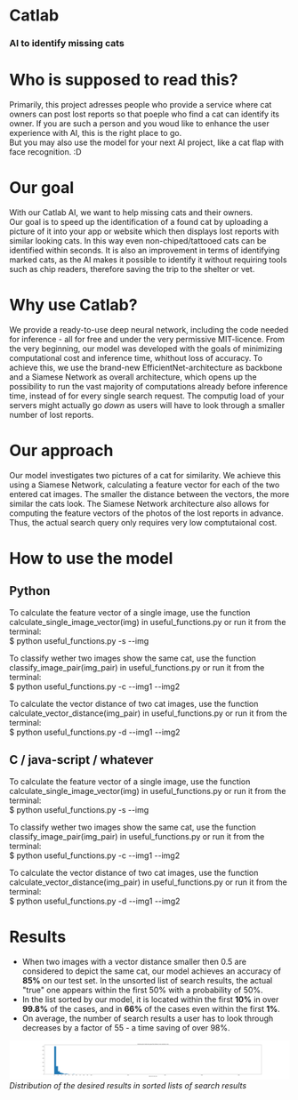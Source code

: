 # Catlab
### AI to identify missing cats

# Who is supposed to read this?
Primarily, this project adresses people who provide a service where cat owners can post lost reports so that poeple who find a cat can identify its owner. If you are such a person and you woud like to enhance the user experience with AI, this is the right place to go. <br>
But you may also use the model for your next AI project, like a cat flap with face recognition. :D

# Our goal
With our Catlab AI, we want to help missing cats and their owners. <br>
Our goal is to speed up the identification of a found cat by uploading a picture of it into your app or website which then displays lost reports with similar looking cats. In this way even non-chiped/tattooed cats can be identified within seconds. It is also an improvement in terms of identifying marked cats, as the AI makes it possible to identify it without requiring tools such as chip readers, therefore saving the trip to the shelter or vet.

# Why use Catlab?
We provide a ready-to-use deep neural network, including the code needed for inference - all for free and under the very permissive MIT-licence. From the very beginning, our model was developed with the goals of minimizing computational cost and inference time, whithout loss of accuracy. To achieve this, we use the brand-new EfficientNet-architecture as backbone and a Siamese Network as overall architecture, which opens up the possibility to run the vast majority of computations already before inference time, instead of for every single search request. The computig load of your servers might actually go _down_ as users will have to look through a smaller number of lost reports.

# Our approach
Our model investigates two pictures of a cat for similarity. We achieve this using a Siamese Network, calculating a feature vector for each of the two entered cat images. The smaller the distance between the vectors, the more similar the cats look. 
The Siamese Network architecture also allows for computing the feature vectors of the photos of the lost reports in advance. Thus, the actual search query only requires very low comptutaional cost. 

# How to use the model
## Python
To calculate the feature vector of a single image, use the function calculate_single_image_vector(img) in useful_functions.py or run it from the terminal:<br>
$ python useful_functions.py -s --img

To classify wether two images show the same cat, use the function classify_image_pair(img_pair) in useful_functions.py or run it from the terminal:<br>
$ python useful_functions.py -c --img1 --img2

To calculate the vector distance of two cat images, use the function calculate_vector_distance(img_pair) in useful_functions.py or run it from the terminal:<br>
$ python useful_functions.py -d --img1 --img2

## C / java-script / whatever
To calculate the feature vector of a single image, use the function calculate_single_image_vector(img) in useful_functions.py or run it from the terminal:<br>
$ python useful_functions.py -s --img

To classify wether two images show the same cat, use the function classify_image_pair(img_pair) in useful_functions.py or run it from the terminal:<br>
$ python useful_functions.py -c --img1 --img2

To calculate the vector distance of two cat images, use the function calculate_vector_distance(img_pair) in useful_functions.py or run it from the terminal:<br>
$ python useful_functions.py -d --img1 --img2

# Results
* When two images with a vector distance smaller then 0.5 are considered to depict the same cat, our model achieves an accuracy of **85%** on our test set.
In the unsorted list of search results, the actual "true" one appears within the first 50% with a probability of 50%. <br>
* In the list sorted by our model, it is located within the first **10%** in over **99.8%** of the cases, and in **66%** of the cases even within the first **1%**. <br>
* On average, the number of search results a user has to look through decreases by a factor of 55 - a time saving of over 98%.

![Histogram](https://github.com/Leonard-P/Catlab/blob/main/histogram.png)
*Distribution of the desired results in sorted lists of search results*
